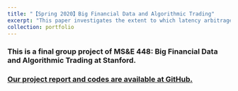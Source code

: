 ```yaml
---
title: "【Spring 2020】Big Financial Data and Algorithmic Trading"
excerpt: "This paper investigates the extent to which latency arbitrage opportunities between different liquidity providers and machine learning techniques that can forecast the future movements of exchange rates can be profitably used. <br/><img src='/images/5_msne448.png'>"
collection: portfolio
---
```


### This is a final group project of MS&E 448: Big Financial Data and Algorithmic Trading at Stanford. 

### [Our project report and codes are available at GitHub.](https://github.com/chkao831/SP20_Forex-Trading-Final-Project_StanfordMSE448)
